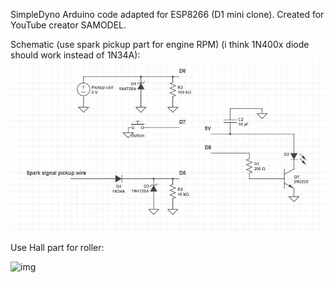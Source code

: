 SimpleDyno Arduino code adapted for ESP8266 (D1 mini clone).
Created for YouTube creator SAMODEL.


Schematic (use spark pickup part for engine RPM) (i think 1N400x diode should work instead of 1N34A):
![img](https://github.com/rverzinkevicius/ignition_advance/blob/40be4a49b2f40b44dd17068b9c1329fb09bade2a/TL1.JPG)

Use Hall part for roller:

![img](https://camo.githubusercontent.com/163b667ae12493b50e53ef060287ec2ed5da809fa4d784a82ed6229afc9082b7/68747470733a2f2f692e706f7374696d672e63632f4236774c384747322f494d472d32303230303231322d3139333831302e6a7067)
